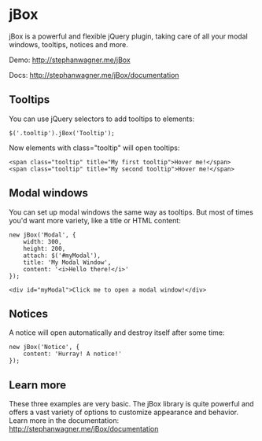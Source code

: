 jBox
====

jBox is a powerful and flexible jQuery plugin, taking care of all your modal windows, tooltips, notices and more.

Demo: http://stephanwagner.me/jBox

Docs: http://stephanwagner.me/jBox/documentation


Tooltips
--------

You can use jQuery selectors to add tooltips to elements:

	$('.tooltip').jBox('Tooltip');

Now elements with class="tooltip" will open tooltips:

	<span class="tooltip" title="My first tooltip">Hover me!</span>
	<span class="tooltip" title="My second tooltip">Hover me!</span>


Modal windows
-------------

You can set up modal windows the same way as tooltips.
But most of times you'd want more variety, like a title or HTML content:

	new jBox('Modal', {
		width: 300,
		height: 200,
		attach: $('#myModal'),
		title: 'My Modal Window',
		content: '<i>Hello there!</i>'
	});
	
	<div id="myModal">Click me to open a modal window!</div>


Notices
-------

A notice will open automatically and destroy itself after some time:

	new jBox('Notice', {
		content: 'Hurray! A notice!'
	});


Learn more
----------

These three examples are very basic.
The jBox library is quite powerful and offers a vast variety of options to customize appearance and behavior.
Learn more in the documentation: http://stephanwagner.me/jBox/documentation
